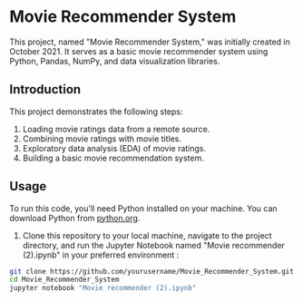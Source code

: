 # Movie Recommender System

This project, named "Movie Recommender System," was initially created in October 2021. It serves as a basic movie recommender system using Python, Pandas, NumPy, and data visualization libraries.

## Introduction

This project demonstrates the following steps:
1. Loading movie ratings data from a remote source.
2. Combining movie ratings with movie titles.
3. Exploratory data analysis (EDA) of movie ratings.
4. Building a basic movie recommendation system.

## Usage

To run this code, you'll need Python installed on your machine. You can download Python from [python.org](https://www.python.org/downloads/).

1. Clone this repository to your local machine, navigate to the project directory, and run the Jupyter Notebook named "Movie recommender (2).ipynb" in your preferred environment :

```bash
git clone https://github.com/yourusername/Movie_Recommender_System.git
cd Movie_Recommender_System
jupyter notebook "Movie recommender (2).ipynb"




